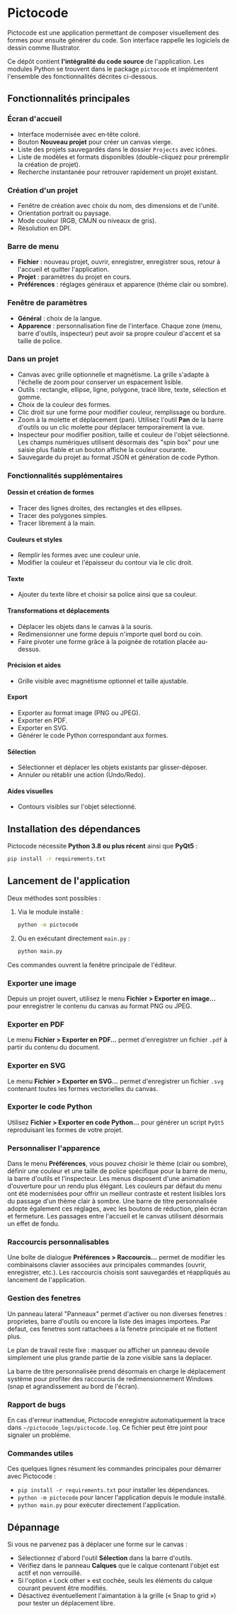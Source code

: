 # Pictocode

Pictocode est une application permettant de composer visuellement des formes pour ensuite générer du code. Son interface rappelle les logiciels de dessin comme Illustrator.

Ce dépôt contient **l'intégralité du code source** de l'application. Les modules Python se trouvent dans le package `pictocode` et implémentent l'ensemble des fonctionnalités décrites ci-dessous.

## Fonctionnalités principales

### Écran d'accueil
- Interface modernisée avec en‑tête coloré.
- Bouton **Nouveau projet** pour créer un canvas vierge.
- Liste des projets sauvegardés dans le dossier `Projects` avec icônes.
- Liste de modèles et formats disponibles (double-cliquez pour préremplir la création de projet).
- Recherche instantanée pour retrouver rapidement un projet existant.


### Création d'un projet
- Fenêtre de création avec choix du nom, des dimensions et de l'unité.
- Orientation portrait ou paysage.
- Mode couleur (RGB, CMJN ou niveaux de gris).
- Résolution en DPI.

### Barre de menu
- **Fichier** : nouveau projet, ouvrir, enregistrer, enregistrer sous, retour à l'accueil et quitter l'application.
- **Projet** : paramètres du projet en cours.
- **Préférences** : réglages généraux et apparence (thème clair ou sombre).

### Fenêtre de paramètres
- **Général** : choix de la langue.
- **Apparence** : personnalisation fine de l'interface. Chaque zone (menu, barre d'outils, inspecteur) peut
  avoir sa propre couleur d'accent et sa taille de police.

### Dans un projet
- Canvas avec grille optionnelle et magnétisme. La grille s'adapte à
  l'échelle de zoom pour conserver un espacement lisible.
- Outils : rectangle, ellipse, ligne, polygone, tracé libre, texte, sélection et gomme.
- Choix de la couleur des formes.
- Clic droit sur une forme pour modifier couleur, remplissage ou bordure.
- Zoom à la molette et déplacement (pan). Utilisez l'outil **Pan** de la barre
  d'outils ou un clic molette pour déplacer temporairement la vue.
- Inspecteur pour modifier position, taille et couleur de l'objet sélectionné.
  Les champs numériques utilisent désormais des "spin box" pour une saisie
  plus fiable et un bouton affiche la couleur courante.
- Sauvegarde du projet au format JSON et génération de code Python.

### Fonctionnalités supplémentaires

#### Dessin et création de formes
- Tracer des lignes droites, des rectangles et des ellipses.
- Tracer des polygones simples.
- Tracer librement à la main.

#### Couleurs et styles
- Remplir les formes avec une couleur unie.
- Modifier la couleur et l'épaisseur du contour via le clic droit.

#### Texte
- Ajouter du texte libre et choisir sa police ainsi que sa couleur.

#### Transformations et déplacements
- Déplacer les objets dans le canvas à la souris.
- Redimensionner une forme depuis n'importe quel bord ou coin.
- Faire pivoter une forme grâce à la poignée de rotation placée au-dessus.

#### Précision et aides
- Grille visible avec magnétisme optionnel et taille ajustable.

#### Export
- Exporter au format image (PNG ou JPEG).
- Exporter en PDF.
- Exporter en SVG.
- Générer le code Python correspondant aux formes.

#### Sélection
- Sélectionner et déplacer les objets existants par glisser-déposer.
- Annuler ou rétablir une action (Undo/Redo).

#### Aides visuelles
- Contours visibles sur l'objet sélectionné.

## Installation des dépendances

Pictocode nécessite **Python 3.8 ou plus récent** ainsi que **PyQt5** :

```bash
pip install -r requirements.txt
```

## Lancement de l'application

Deux méthodes sont possibles :

1. Via le module installé :
   ```bash
   python -m pictocode
   ```
2. Ou en exécutant directement `main.py` :
   ```bash
   python main.py
   ```

Ces commandes ouvrent la fenêtre principale de l'éditeur.

### Exporter une image

Depuis un projet ouvert, utilisez le menu **Fichier > Exporter en image…**
pour enregistrer le contenu du canvas au format PNG ou JPEG.

### Exporter en PDF

Le menu **Fichier > Exporter en PDF…** permet d'enregistrer un fichier `.pdf`
à partir du contenu du document.

### Exporter en SVG

Le menu **Fichier > Exporter en SVG…** permet d'enregistrer un fichier `.svg`
contenant toutes les formes vectorielles du canvas.

### Exporter le code Python

Utilisez **Fichier > Exporter en code Python…** pour générer un script
`PyQt5` reproduisant les formes de votre projet.

### Personnaliser l'apparence

Dans le menu **Préférences**, vous pouvez choisir le thème (clair ou sombre),
définir une couleur et une taille de police spécifique pour la barre de menu,
la barre d'outils et l'inspecteur. Les menus disposent d'une animation
d'ouverture pour un rendu plus élégant.
Les couleurs par défaut du menu ont été modernisées pour offrir un meilleur contraste
et restent lisibles lors du passage d'un thème clair à sombre.
Une barre de titre personnalisée adopte également ces réglages, avec les boutons
de réduction, plein écran et fermeture.
Les passages entre l'accueil et le canvas utilisent désormais un effet de fondu.

### Raccourcis personnalisables

Une boîte de dialogue **Préférences > Raccourcis…** permet de modifier les
combinaisons clavier associées aux principales commandes (ouvrir, enregistrer,
etc.). Les raccourcis choisis sont sauvegardés et réappliqués au lancement de
l'application.

### Gestion des fenetres

Un panneau lateral "Panneaux" permet d'activer ou non diverses fenetres : proprietes, barre d'outils ou encore la liste des images importees.
Par defaut, ces fenetres sont rattachees a la fenetre principale et ne flottent plus.

Le plan de travail reste fixe : masquer ou afficher un panneau devoile simplement une plus grande partie de la zone visible sans la deplacer.

La barre de titre personnalisée prend désormais en charge le déplacement système
pour profiter des raccourcis de redimensionnement Windows (snap et agrandissement
au bord de l'écran).

### Rapport de bugs

En cas d'erreur inattendue, Pictocode enregistre automatiquement la trace dans `~/pictocode_logs/pictocode.log`. Ce fichier peut être joint pour signaler un problème.

### Commandes utiles

Ces quelques lignes résument les commandes principales pour démarrer avec Pictocode :

- `pip install -r requirements.txt` pour installer les dépendances.
- `python -m pictocode` pour lancer l'application depuis le module installé.
- `python main.py` pour exécuter directement l'application.


## Dépannage

Si vous ne parvenez pas à déplacer une forme sur le canvas :

- Sélectionnez d'abord l'outil **Sélection** dans la barre d'outils.
- Vérifiez dans le panneau **Calques** que le calque contenant l'objet est actif et non verrouillé.
- Si l'option « Lock other » est cochée, seuls les éléments du calque courant peuvent être modifiés.
- Désactivez éventuellement l'aimantation à la grille (« Snap to grid ») pour tester un déplacement libre.

